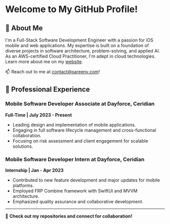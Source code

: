 # Welcome to My GitHub Profile!

## 🚀 About Me
I'm a Full-Stack Software Development Engineer with a passion for iOS mobile and web applications. My expertise is built on a foundation of diverse projects in software architecture, problem-solving, and applied AI. As an AWS-certified Cloud Practitioner, I'm adept in cloud technologies. Learn more about me on my [website](https://sareenv.com/#).

📫 Reach out to me at [contact@sareenv.com](mailto:contact@sareenv.com)!

## 💼 Professional Experience

### Mobile Software Developer Associate at Dayforce, Ceridian
**Full-Time | July 2023 - Present**
- Leading design and implementation of mobile applications.
- Engaging in full software lifecycle management and cross-functional collaboration.
- Focusing on risk assessment and client engagement for scalable solutions.

### Mobile Software Developer Intern at Dayforce, Ceridian
**Internship | Jan - Apr 2023**
- Contributed to new feature development and major updates for mobile platforms.
- Employed FRP Combine framework with SwiftUI and MVVM architecture.
- Emphasized quality assurance and collaborative development.

---

🌟 **Check out my repositories and connect for collaboration!**
